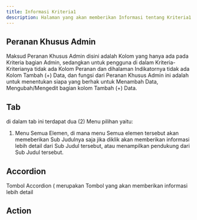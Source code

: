 ```yaml
---
title: Informasi Kriteria1
description: Halaman yang akan memberikan Informasi tentang Kriteria1
---
```


## Peranan Khusus Admin
Maksud Peranan Khusus Admin disini adalah Kolom yang hanya ada pada Kriteria bagian Admin, sedangkan untuk pengguna di dalam Kriteria-Kriterianya tidak ada Kolom Peranan dan dihalaman Indikatornya tidak ada Kolom Tambah (+) Data, dan fungsi dari Peranan Khusus Admin ini adalah untuk menentukan siapa yang berhak untuk Menambah Data, Mengubah/Mengedit bagian kolom Tambah (+) Data.

##  Tab
di dalam tab ini terdapat dua (2) Menu pilihan yaitu:
1. Menu Semua Elemen, di mana menu Semua elemen tersebut akan memeberikan Sub Judulnya saja jika diklik akan memberikan informasi lebih detail dari Sub Judul tersebut, atau menampilkan pendukung dari Sub Judul tersebut. 

## Accordion
Tombol Accordion ( merupakan Tombol yang akan memberikan informasi lebih detail

## Action
